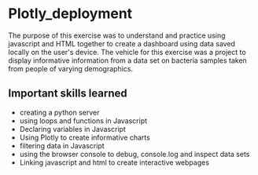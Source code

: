 # Plotly_deployment

The purpose of this exercise was to understand and practice using javascript and HTML together to create a dashboard using data saved locally on the user's device.
The vehicle for this exercise was a project to display informative information from a data set on bacteria samples taken from people of varying demographics. 

## Important skills learned
- creating a python server
- using loops and functions in Javascript
- Declaring variables in Javascript
- Using Plotly to create informative charts
- filtering data in Javascript
- using the browser console to debug, console.log and inspect data sets
- Linking javascript and html to create interactive webpages
